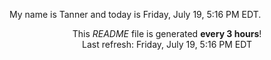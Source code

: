 My name is Tanner and today is Friday, July 19, 5:16 PM EDT.

<p align="center">This <i>README</i> file is generated <b>every 3 hours</b>!</br>Last refresh: Friday, July 19, 5:16 PM EDT<br /></p>
